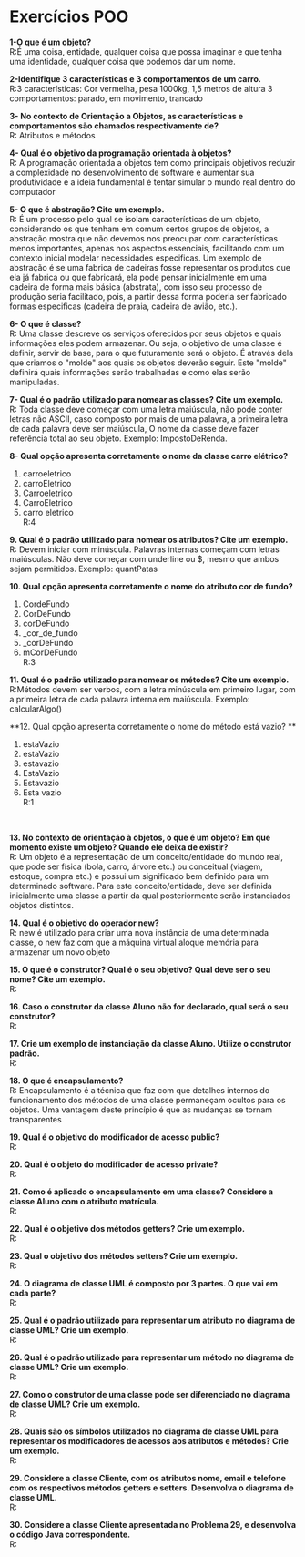 # Exercícios POO

**1-O que é um objeto?**<br />
R:É uma coisa, entidade, qualquer coisa que possa imaginar e que tenha uma identidade, qualquer coisa que podemos dar um nome.

**2-Identifique 3 características e 3 comportamentos de um carro.**<br />
R:3 características: Cor vermelha, pesa 1000kg, 1,5 metros de altura
  3 comportamentos: parado, em movimento, trancado
  
**3- No contexto de Orientação a Objetos, as características e comportamentos são chamados respectivamente de?**<br />
R: Atributos e métodos

**4- Qual é o objetivo da programação orientada à objetos?**<br />
R: A programação orientada a objetos tem como principais objetivos reduzir a complexidade no desenvolvimento de software e aumentar sua produtividade e a ideia fundamental é tentar simular o mundo real dentro do computador

**5- O que é abstração? Cite um exemplo.**<br />
R: É um processo pelo qual se isolam características de um objeto, considerando os que tenham em comum certos grupos de objetos, a abstração mostra que não devemos nos preocupar com características menos importantes, apenas nos aspectos essenciais, facilitando com um contexto inicial modelar necessidades especificas. Um exemplo de abstração é se uma fabrica de cadeiras fosse representar os produtos que ela já fabrica ou que fabricará, ela pode pensar inicialmente em uma cadeira de forma mais básica (abstrata), com isso seu processo de produção seria facilitado, pois, a partir dessa forma poderia ser fabricado formas especificas (cadeira de praia, cadeira de avião, etc.).

**6- O que é classe?**<br />
R: Uma classe descreve os serviços oferecidos por seus objetos e quais informações eles podem armazenar. Ou seja, o objetivo de uma classe é definir, servir de base, para o que futuramente será o objeto. É através dela que criamos o "molde" aos quais os objetos deverão seguir. Este "molde" definirá quais informações serão trabalhadas e como elas serão manipuladas. 

**7- Qual é o padrão utilizado para nomear as classes? Cite um exemplo.**<br />
R: Toda classe deve começar com uma letra maiúscula, não pode conter letras não ASCII, caso composto por mais de uma palavra, a primeira letra de cada palavra deve ser maiúscula, O nome da classe deve fazer referência total ao seu objeto. Exemplo: ImpostoDeRenda.

**8- Qual opção apresenta corretamente o nome da classe carro elétrico?**<br />
1. carroeletrico <br />
2. carroEletrico  <br />
3. Carroeletrico  <br />
4. CarroEletrico <br />
5. carro eletrico <br />
R:4

**9.	Qual é o padrão utilizado para nomear os atributos? Cite um exemplo.**<br />
R: Devem iniciar com minúscula. Palavras internas começam com letras maiúsculas. Não deve começar com underline ou $, mesmo que ambos sejam permitidos. Exemplo: quantPatas

**10.	Qual opção apresenta corretamente o nome do atributo cor de fundo?**<br />
1. CordeFundo<br /> 
2. CorDeFundo <br />
3. corDeFundo <br />
4. _cor_de_fundo <br />
5. _corDeFundo <br />
6. mCorDeFundo<br />
R:3

**11.	Qual é o padrão utilizado para nomear os métodos? Cite um exemplo.**<br />
R:Métodos devem ser verbos, com a letra minúscula em primeiro lugar, com a primeira letra de cada palavra interna em maiúscula. Exemplo: calcularAlgo()

**12.	Qual opção apresenta corretamente o nome do método está vazio? **<br />
1. estaVazio  <br />
2. estaVazio <br />
3. estavazio <br />
4. EstaVazio <br />
5. Estavazio <br />
6. Esta vazio<br />
R:1
<br />

**13.	No contexto de orientação à objetos, o que é um objeto? Em que momento existe um objeto? Quando ele deixa de existir?**<br />
R: Um objeto é a representação de um conceito/entidade do mundo real, que pode ser física (bola, carro, árvore etc.) ou conceitual (viagem, estoque, compra etc.) e possui um significado bem definido para um determinado software. Para este conceito/entidade, deve ser definida inicialmente uma classe a partir da qual posteriormente serão instanciados objetos distintos.

**14.	Qual é o objetivo do operador new?**<br />
R: new é utilizado para criar uma nova instância de uma determinada classe, o new faz com que a máquina virtual aloque memória para armazenar um novo objeto

**15.	O que é o construtor? Qual é o seu objetivo? Qual deve ser o seu nome? Cite um exemplo.**<br />
R:

**16.	Caso o construtor da classe Aluno não for declarado, qual será o seu construtor?**<br />
R:

**17.	Crie um exemplo de instanciação da classe Aluno. Utilize o construtor padrão.**<br />
R:

**18.	O que é encapsulamento?**<br />
R: Encapsulamento é a técnica que faz com que detalhes internos do funcionamento dos métodos de uma classe permaneçam ocultos para os objetos. Uma vantagem deste princípio é que as mudanças se tornam transparentes

**19.	Qual é o objetivo do modificador de acesso public?**<br />
R:

**20.	Qual é o objeto do modificador de acesso private?**<br />
R:

**21.	Como é aplicado o encapsulamento em uma classe? Considere a classe Aluno com o atributo matrícula.**<br />
R:

**22.	Qual é o objetivo dos métodos getters? Crie um exemplo.**<br />
R:

**23.	Qual o objetivo dos métodos setters? Crie um exemplo.**<br />
R:

**24.	O diagrama de classe UML é composto por 3 partes. O que vai em cada parte?**<br />
R:

**25.	Qual é o padrão utilizado para representar um atributo no diagrama de classe UML? Crie um exemplo.**<br />
R:

**26.	Qual é o padrão utilizado para representar um método no diagrama de classe UML? Crie um exemplo.**<br />
R:

**27.	Como o construtor de uma classe pode ser diferenciado no diagrama de classe UML? Crie um exemplo.**<br />
R:

**28.	Quais são os símbolos utilizados no diagrama de classe UML para representar os modificadores de acessos aos atributos e métodos? Crie um exemplo.**<br />
R:

**29.	Considere a classe Cliente, com os atributos nome, email e telefone com os respectivos métodos getters e setters. Desenvolva o diagrama de classe UML.**<br />
R:

**30.	Considere a classe Cliente apresentada no Problema 29, e desenvolva o código Java correspondente.**<br />
R:




















































